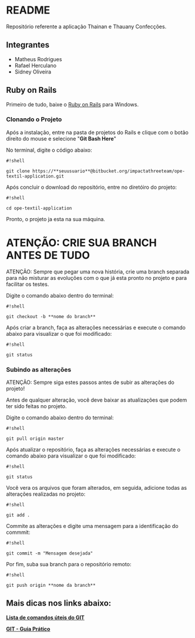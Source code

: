 # **README** #

Repositório referente a aplicação Thainan e Thauany Confecções.

## **Integrantes** ##

* Matheus Rodrigues
* Rafael Herculano
* Sidney Oliveira


## **Ruby on Rails** ##

Primeiro de tudo, baixe o [Ruby on Rails](http://rubyonrailsbr.blogspot.com.br/2013/07/instalacao-ruby-on-rails-windows-7.html) para Windows.

### **Clonando o Projeto** ###

Após a instalação, entre na pasta de projetos do Rails e clique com o botão direito do mouse e selecione "**Git Bash Here**"

No terminal, digite o código abaixo:

```
#!shell

git clone https://**seuusuario**@bitbucket.org/impactathreeteam/ope-textil-application.git
```

Após concluir o download do repositório, entre no diretóiro do projeto:

```
#!shell

cd ope-textil-application
```

Pronto, o projeto ja esta na sua máquina.

# **ATENÇÃO: CRIE SUA BRANCH ANTES DE TUDO** #

ATENÇÃO: Sempre que pegar uma nova história, crie uma branch separada para não misturar as evoluções com o que já esta pronto no projeto e para facilitar os testes.

Digite o comando abaixo dentro do terminal:

```
#!shell

git checkout -b **nome do branch**
```

Após criar a branch, faça as alterações necessárias e execute o comando abaixo para visualizar o que foi modificado:

```
#!shell

git status
```


### **Subindo as alterações** ###

ATENÇÃO: Sempre siga estes passos antes de subir as alterações do projeto!

Antes de qualquer alteração, você deve baixar as atualizações que podem ter sido feitas no projeto.

Digite o comando abaixo dentro do terminal:

```
#!shell

git pull origin master
```

Após atualizar o repositório, faça as alterações necessárias e execute o comando abaixo para visualizar o que foi modificado:

```
#!shell

git status
```

Você vera os arquivos que foram alterados, em seguida, adicione todas as alterações realizadas no projeto:

```
#!shell

git add .
```

Commite as alterações e digite uma mensagem para a identificação do commmit:

```
#!shell

git commit -m "Mensagem desejada"
```

Por fim, suba sua branch para o repositório remoto:

```
#!shell

git push origin **nome da branch**
```

## Mais dicas nos links abaixo:

**[Lista de comandos úteis do GIT](https://gist.github.com/leocomelli/2545add34e4fec21ec16)**

**[GIT - Guia Prático](http://rogerdudler.github.io/git-guide/index.pt_BR.html)**